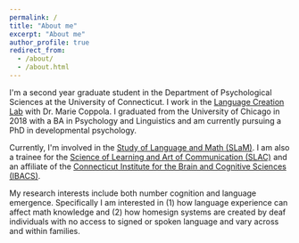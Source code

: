 ```yaml
---
permalink: /
title: "About me"
excerpt: "About me"
author_profile: true
redirect_from: 
  - /about/
  - /about.html
---
```


I'm a second year graduate student in the Department of Psychological Sciences at the University of Connecticut. I work in the [Language Creation Lab](https://languagecreationlab.uconn.edu/) with Dr. Marie Coppola. I graduated from the University of Chicago in 2018 with a BA in Psychology and Linguistics and am currently pursuing a PhD in developmental psychology. 

Currently, I'm involved in the [Study of Language and Math (SLaM)](https://slam.uconn.edu/). I am also a trainee for the [Science of Learning and Art of Communication (SLAC)](http://slac.uconn.edu/) and an affiliate of the [Connecticut Institute for the Brain and Cognitive Sciences (IBACS)](https://ibacs.uconn.edu/).

My research interests include both number cognition and language emergence. Specifically I am interested in (1) how language experience can affect math knowledge and (2) how homesign systems are created by deaf individuals with no access to signed or spoken language and vary across and within families.
